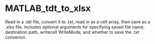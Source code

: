 # MATLAB_tdt_to_xlsx
Read in a .tdt file, convert it to .txt, read in as a cell array, then save as a .xlsx file. Includes optional arguments for specifying saved file name, destination path, writecell WriteMode, and whether to save the .txt converion.
